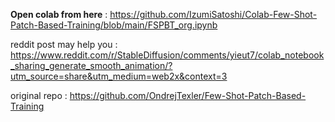 **Open colab from here** : https://github.com/IzumiSatoshi/Colab-Few-Shot-Patch-Based-Training/blob/main/FSPBT_org.ipynb  

reddit post may help you : https://www.reddit.com/r/StableDiffusion/comments/yieut7/colab_notebook_sharing_generate_smooth_animation/?utm_source=share&utm_medium=web2x&context=3  

original repo : https://github.com/OndrejTexler/Few-Shot-Patch-Based-Training  
